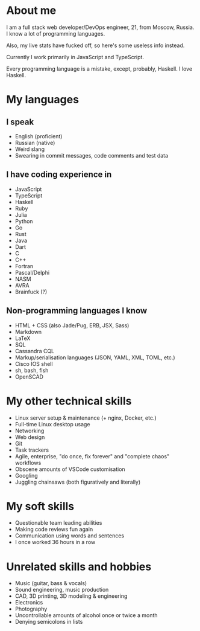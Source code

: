 # About me
I am a full stack web developer/DevOps engineer, 21, from Moscow, Russia. I know a lot of programming languages.

Also, my live stats have fucked off, so here's some useless info instead.

Currently I work primarily in JavaScript and TypeScript.

Every programming language is a mistake, except, probably, Haskell. I love Haskell.

# My languages
## I speak
- English (proficient)
- Russian (native)
- Weird slang
- Swearing in commit messages, code comments and test data

## I have coding experience in
- JavaScript
- TypeScript
- Haskell
- Ruby
- Julia
- Python
- Go
- Rust
- Java
- Dart
- C
- C++
- Fortran
- Pascal/Delphi
- NASM
- AVRA
- Brainfuck (?)

## Non-programming languages I know
- HTML + CSS (also Jade/Pug, ERB, JSX, Sass)
- Markdown
- LaTeX
- SQL
- Cassandra CQL
- Markup/serialisation languages (JSON, YAML, XML, TOML, etc.)
- Cisco IOS shell
- sh, bash, fish
- OpenSCAD

# My other technical skills
- Linux server setup & maintenance (+ nginx, Docker, etc.)
- Full-time Linux desktop usage
- Networking
- Web design
- Git
- Task trackers
- Agile, enterprise, "do once, fix forever" and "complete chaos" workflows
- Obscene amounts of VSCode customisation
- Googling
- Juggling chainsaws (both figuratively and literally)

# My soft skills
- Questionable team leading abilities
- Making code reviews fun again
- Communication using words and sentences
- I once worked 36 hours in a row

# Unrelated skills and hobbies
- Music (guitar, bass & vocals)
- Sound engineering, music production
- CAD, 3D printing, 3D modeling & engineering
- Electronics
- Photography
- Uncontrollable amounts of alcohol once or twice a month
- Denying semicolons in lists